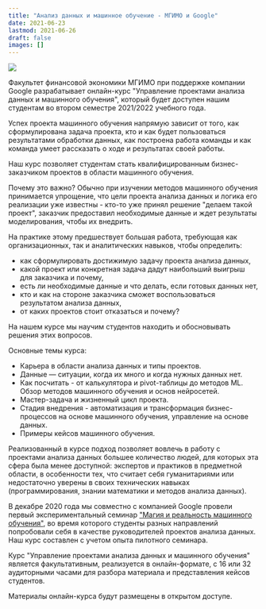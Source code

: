 ```yaml
---
title: "Анализ данных и машинное обучение - МГИМО и Google"
date: 2021-06-23
lastmod: 2021-06-26
draft: false
images: []
---
```


<!--

Мы позиционируем наш факультет как центр компетенций в области анализа данных.

В декабре 2020 года мы совместно с компанией Google провели первый экспериментальный семинар ["Магия и реальность машинного обучения"](https://odin.mgimo.ru/news/3801-seminar-magiya-i-realnost-mashinnogo-obucheniya-finek-mgimo-i-kompanii-google), во время которого студенты разных направлений попробовали себя в качестве руководителей проектов анализа данных.

По результатам семинара мы обновляем содержание наших программ, чтобы лучше подготовить студентов к практической работе с данными в области их специализации.

<https://docs.google.com/document/d/1pbHGrsPN99Xq4qUDbQeJgFmeeu6l-e_jioBY1H1r8ek/edit#heading=h.vza5dki5obd>

-->

<img src="/finec-mgimo-v2/images/logo-google.png" class="float-left mr-3 pt-2">

Факультет финансовой экономики МГИМО при поддержке компании Google
разрабатывает онлайн-курс "Управление проектами анализа данных и машинного обучения",
который будет доступен нашим студентам во втором семестре 2021/2022 учебного года.

Успех проекта машинного обучения напрямую зависит от того, как сформулирована задача проекта,
кто и как будет пользоваться результатами обработки данных,
как построена работа команды и как команда умеет рассказать о ходе и результатах своей работы.

Наш курс позволяет студентам стать квалифицированным бизнес-заказчиком проектов в области машинного обучения.

Почему это важно? Обычно при изучении методов машинного обучения принимается упрощение, что цели проекта анализа данных и логика его реализации уже известны - кто-то уже принял решение
"делаем такой проект", заказчик предоставил необходимые данные и ждет результаты моделирования,
чтобы их внедрить.

На практике этому предшествует большая работа, требующая как организационных, так и аналитических навыков, чтобы определить:

- как сформулировать достижимую задачу проекта анализа данных,
- какой проект или конкретная задача дадут наибольший выигрыш для заказчика и почему,
- есть ли необходимые данные и что делать, если готовых данных нет,
- кто и как на стороне заказчика сможет воспользоваться результатом анализа данных,
- от каких проектов стоит отказаться и почему?

На нашем курсе мы научим студентов находить и обосновывать решения этих вопросов.

<!-- Maybe this can be an admonition -->

Основные темы курса:

- Карьера в области анализа данных и типы проектов.
- Данные — ситуации, когда их много и когда нужных данных нет.
- Как посчитать - от калькулятора и pivot-таблицы до методов ML. Обзор методов машинного обучения и основ нейросетей.
- Мастер-задача и жизненный цикл проекта.
- Стадия внедрения - автоматизация и трансформация бизнес-процессов на основе машинного обучения, управление на основе данных.
- Примеры кейсов машинного обучения.

Реализованный в курсе подход позволяет вовлечь в работу с проектами анализа данных большее количество людей, для которых эта сфера была менее доступной: экспертов и практиков в предметной области, в особенности тех, что считает себя гуманитариями или недостаточно уверены в своих технических навыках (программирования, знании математики и методов анализа данных).

В декабре 2020 года мы совместно с компанией Google провели первый экспериментальный семинар ["Магия и реальность машинного обучения"](https://odin.mgimo.ru/news/3801-seminar-magiya-i-realnost-mashinnogo-obucheniya-finek-mgimo-i-kompanii-google), во время которого студенты разных направлений попробовали себя в качестве руководителей проектов анализа данных.
Наш курс составлен с учетом опыта пилотного семинара.

Курс "Управление проектами анализа данных и машинного обучения" является факультативным,
реализуется в онлайн-формате, с 16 или 32 аудиторными часами для разбора материала
и представления кейсов студентов.

Материалы онлайн-курса будут размещены в открытом доступе.

<!--

- Кейс-соревнование
- Обучение преподавателей
- Как отдать вузам - партнерам

-->
